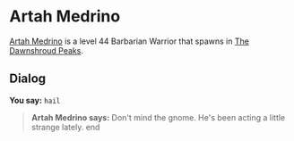 # Artah Medrino



[Artah Medrino](/npc/174076) is a level 44 Barbarian Warrior that spawns in [The Dawnshroud Peaks](/zone/174).



## Dialog

**You say:** `hail`



>**Artah Medrino says:** Don't mind the gnome. He's been acting a little strange lately.
end

